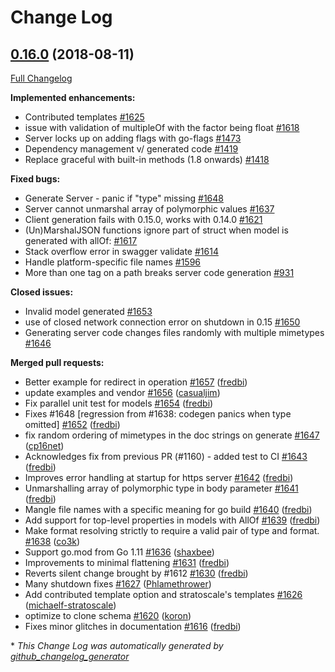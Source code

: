 # Change Log

## [0.16.0](https://github.com/ianchen0119/go-swagger/tree/0.16.0) (2018-08-11)
[Full Changelog](https://github.com/ianchen0119/go-swagger/compare/0.15.0...0.16.0)

**Implemented enhancements:**

- Contributed templates  [\#1625](https://github.com/ianchen0119/go-swagger/issues/1625)
- issue with validation of multipleOf with the factor being float [\#1618](https://github.com/ianchen0119/go-swagger/issues/1618)
- Server locks up on adding flags with go-flags [\#1473](https://github.com/ianchen0119/go-swagger/issues/1473)
- Dependency management v/ generated code [\#1419](https://github.com/ianchen0119/go-swagger/issues/1419)
- Replace graceful with built-in methods \(1.8 onwards\) [\#1418](https://github.com/ianchen0119/go-swagger/issues/1418)

**Fixed bugs:**

- Generate Server - panic if "type" missing [\#1648](https://github.com/ianchen0119/go-swagger/issues/1648)
- Server cannot unmarshal array of polymorphic values [\#1637](https://github.com/ianchen0119/go-swagger/issues/1637)
- Client generation fails with 0.15.0, works with 0.14.0 [\#1621](https://github.com/ianchen0119/go-swagger/issues/1621)
- \(Un\)MarshalJSON functions ignore part of struct when model is generated with allOf: [\#1617](https://github.com/ianchen0119/go-swagger/issues/1617)
- Stack overflow error in swagger validate [\#1614](https://github.com/ianchen0119/go-swagger/issues/1614)
- Handle platform-specific file names [\#1596](https://github.com/ianchen0119/go-swagger/issues/1596)
- More than one tag on a path breaks server code generation [\#931](https://github.com/ianchen0119/go-swagger/issues/931)

**Closed issues:**

- Invalid model generated [\#1653](https://github.com/ianchen0119/go-swagger/issues/1653)
- use of closed network connection error on shutdown in 0.15 [\#1650](https://github.com/ianchen0119/go-swagger/issues/1650)
- Generating server code changes files randomly with multiple mimetypes [\#1646](https://github.com/ianchen0119/go-swagger/issues/1646)

**Merged pull requests:**

- Better example for redirect in operation [\#1657](https://github.com/ianchen0119/go-swagger/pull/1657) ([fredbi](https://github.com/fredbi))
- update examples and vendor [\#1656](https://github.com/ianchen0119/go-swagger/pull/1656) ([casualjim](https://github.com/casualjim))
- Fix parallel unit test for models  [\#1654](https://github.com/ianchen0119/go-swagger/pull/1654) ([fredbi](https://github.com/fredbi))
- Fixes \#1648 \[regression from \#1638: codegen panics when type omitted\] [\#1652](https://github.com/ianchen0119/go-swagger/pull/1652) ([fredbi](https://github.com/fredbi))
- fix random ordering of mimetypes in the doc strings on generate [\#1647](https://github.com/ianchen0119/go-swagger/pull/1647) ([cp16net](https://github.com/cp16net))
- Acknowledges fix from previous PR \(\#1160\) - added test to CI [\#1643](https://github.com/ianchen0119/go-swagger/pull/1643) ([fredbi](https://github.com/fredbi))
- Improves error handling at startup for https server [\#1642](https://github.com/ianchen0119/go-swagger/pull/1642) ([fredbi](https://github.com/fredbi))
- Unmarshalling array of polymorphic type in body parameter [\#1641](https://github.com/ianchen0119/go-swagger/pull/1641) ([fredbi](https://github.com/fredbi))
- Mangle file names with a specific meaning for go build [\#1640](https://github.com/ianchen0119/go-swagger/pull/1640) ([fredbi](https://github.com/fredbi))
- Add support for top-level properties in models with AllOf [\#1639](https://github.com/ianchen0119/go-swagger/pull/1639) ([fredbi](https://github.com/fredbi))
- Make format resolving strictly to require a valid pair of type and format. [\#1638](https://github.com/ianchen0119/go-swagger/pull/1638) ([co3k](https://github.com/co3k))
- Support go.mod from Go 1.11 [\#1636](https://github.com/ianchen0119/go-swagger/pull/1636) ([shaxbee](https://github.com/shaxbee))
- Improvements to minimal flattening [\#1631](https://github.com/ianchen0119/go-swagger/pull/1631) ([fredbi](https://github.com/fredbi))
- Reverts silent change brought by \#1612 [\#1630](https://github.com/ianchen0119/go-swagger/pull/1630) ([fredbi](https://github.com/fredbi))
- Many shutdown fixes [\#1627](https://github.com/ianchen0119/go-swagger/pull/1627) ([Phlamethrower](https://github.com/Phlamethrower))
- Add contributed template option and stratoscale's templates [\#1626](https://github.com/ianchen0119/go-swagger/pull/1626) ([michaelf-stratoscale](https://github.com/michaelf-stratoscale))
- optimize to clone schema [\#1620](https://github.com/ianchen0119/go-swagger/pull/1620) ([koron](https://github.com/koron))
- Fixes minor glitches in documentation [\#1616](https://github.com/ianchen0119/go-swagger/pull/1616) ([fredbi](https://github.com/fredbi))


\* *This Change Log was automatically generated by [github_changelog_generator](https://github.com/skywinder/Github-Changelog-Generator)*